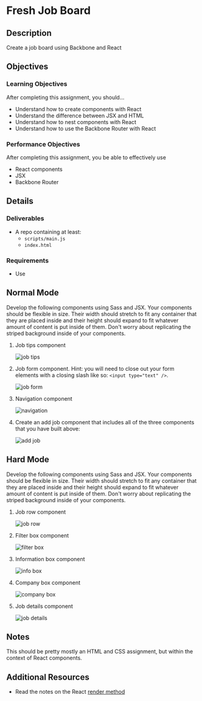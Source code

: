 # Fresh Job Board

## Description
Create a job board using Backbone and React


## Objectives

### Learning Objectives

After completing this assignment, you should…

* Understand how to create components with React
* Understand the difference between JSX and HTML
* Understand how to nest components with React
* Understand how to use the Backbone Router with React


### Performance Objectives

After completing this assignment, you be able to effectively use

* React components
* JSX
* Backbone Router


## Details

### Deliverables

* A repo containing at least:
  * `scripts/main.js`
  * `index.html`

### Requirements

* Use 


## Normal Mode

Develop the following components using Sass and JSX. Your components should be flexible in size. Their width should stretch to fit any container that they are placed inside and their height should expand to fit whatever amount of content is put inside of them. Don't worry about replicating the striped background inside of your components.

1. Job tips component

	![job tips](images/job-tips.jpg)

1. Job form component. Hint: you will need to close out your form elements with a closing slash like so: `<input type="text" />`.

	![job form](images/new-job.jpg)

1. Navigation component

	![navigation](images/nav.jpg)

1. Create an add job component that includes all of the three components that you have built above:

	![add job](images/add-job.jpg)
            
## Hard Mode

Develop the following components using Sass and JSX. Your components should be flexible in size. Their width should stretch to fit any container that they are placed inside and their height should expand to fit whatever amount of content is put inside of them. Don't worry about replicating the striped background inside of your components.

1. Job row component

	![job row](images/job-row.jpg)

1. Filter box component

	![filter box](images/filter-box.jpg)

1. Information box component

	![info box](images/info-box.jpg)

1. Company box component

	![company box](images/company-box.jpg)

1. Job details component

	![job details](images/job-details.jpg)
            

## Notes

This should be pretty mostly an HTML and CSS assignment, but within the context of React components.

## Additional Resources

* Read the notes on the React [render method](https://github.com/alarner/react-recipes/blob/master/respond-to-user-actions-simple/scripts/components/LikeButton.js)
